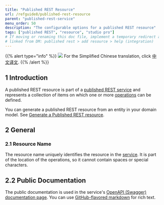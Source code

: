 ```yaml
---
title: "Published REST Resource"
url: /refguide8/published-rest-resource
parent: "published-rest-service"
menu_order: 50
description: "The configurable options for a published REST resource"
tags: ["published REST", "resource", "studio pro"]
# If moving or renaming this doc file, implement a temporary redirect and let the respective team know they should update the URL in the product. See Mapping to Products for more details.
# linked from DM: published rest > add resource > help (integration)
---
```


{{% alert type="info" %}}
<img src="attachments/chinese-translation/china.png" style="display: inline-block; margin: 0" /> For the Simplified Chinese translation, click [中文译文](https://cdn.mendix.tencent-cloud.com/documentation/refguide8/published-rest-resource.pdf).
{{% /alert %}}

## 1 Introduction

A published REST resource is part of a [published REST service](published-rest-service) and represents a collection of items on which one or more [operations](published-rest-operation) can be defined.

You can generate a published REST resource from an entity in your domain model. See [Generate a Published REST resource](generate-rest-resource).

## 2 General

### <a name="name"></a>2.1 Resource Name

The resource name uniquely identifies the resource in the [service](published-rest-service). It is part of the location of the operations, so it cannot contain spaces or special characters.

## <a name="public-documentation"></a>2.2 Public Documentation

The public documentation is used in the service's [OpenAPI (Swagger) documentation page](published-rest-services#interactive-documentation). You can use [GitHub-flavored markdown](gfm-syntax) for rich text.
